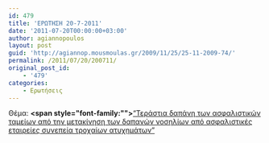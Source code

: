 ```yaml
---
id: 479
title: 'ΕΡΩΤΗΣΗ 20-7-2011'
date: '2011-07-20T00:00:00+03:00'
author: agiannopoulos
layout: post
guid: 'http://agiannop.mousmoulas.gr/2009/11/25/25-11-2009-74/'
permalink: /2011/07/20/200711/
original_post_id:
    - '479'
categories:
    - Ερωτήσεις
---
```


Θέμα: **<span style="font-family:""></span>**[“Τεράστια δαπάνη των ασφαλιστικών ταμείων από την μετακίνηση των δαπανών νοσηλίων από ασφαλιστικές εταιρείες συνεπεία τροχαίων ατυχημάτων” ](/wp-content/uploads/2009/11/20072011_ergasias.pdf)